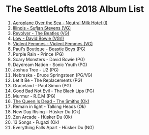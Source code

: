 # The SeattleLofts 2018 Album List
1. [Aeroplane Over the Sea - Neutral Milk Hotel (I)](#17-in-the-aeroplane-over-the-sea---neutral-milk-hotel)
1. [Illinois - Sufjan Stevens (VG)](#121-illinois---sufjan-stevens)
1. [Revolver - The Beatles (VG)](#114-revolver---the-beatles)
2. [Low - David Bowie (VG/I)](#11-low---david-bowie)
4. [Violent Femmes - Violent Femmes (VG)](#112-violent-femmes---violent-femmes)
3. [Paul's Boutique - Beastie Boys (PG)](#18-pauls-boutique---beastie-boys)
5. Purple Rain - Prince (PG)
6. Scary Monsters - David Bowie (PG)
7. Daydream Nation - Sonic Youth (PG)
8. Joshua Tree - U2 (PG)
9. Nebraska - Bruce Springsteen (PG/VG)
10. Let It Be - The Replacements (PG)
11. Graceland - Paul Simon (PG)
12. Good Bad Not Evil - The Black Lips (PG)
13. Murmur - R.E.M (PG)
12. [The Queen Is Dead - The Smiths (Ok)](#the-queen-is-dead)
14. Remain in light - Talking Heads (Ok)
15. New Day Rising - Hüsker Du (Ok)
16. Zen Arcade - Hüsker Du (Ok)
17. 13 Songs - Fugazi (Ok)
18. Everything Falls Apart - Hüsker Du (NG)
